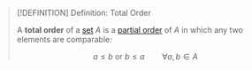 >[!DEFINITION] Definition: Total Order
>
>A **total order** of a [set](../../Set.md) $A$ is a [partial order](Partial%20Order.md) of $A$ in which any two elements are comparable:
>
>$$
>a \le b \text{ or } b \le a \qquad \forall a,b \in A
>$$
>